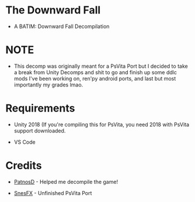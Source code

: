 # The Downward Fall

* A BATIM: Downward Fall Decompilation

# NOTE

* This decomp was originally meant for a PsVita Port but I decided to take a break from Unity Decomps and shit to go and finish up some ddlc mods I've been working on, ren'py android ports, and last but most importantly my grades lmao.

# Requirements

* Unity 2018 (If you're compiling this for PsVita, you need 2018 with PsVita support downloaded.

* VS Code

# Credits

* [PatnosD](https://www.youtube.com/channel/UCFdS1xl_HOhlUDbIeNFORCA) - Helped me decompile the game!

* [SnesFX](https://twitter.com/snesfx) - Unfinished PsVita Port
